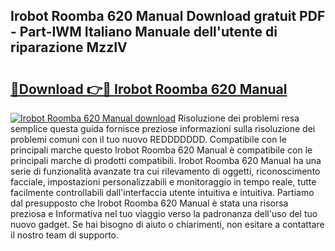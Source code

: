 ## Irobot Roomba 620 Manual Download gratuit PDF - Part-IWM Italiano Manuale dell'utente di riparazione MzzIV

# <h2><a href="http://dfgi6v.blite.top/?on=Irobot+Roomba+620+Manual">🔗Download 👉🔴 Irobot Roomba 620 Manual</a></h2>

[![Irobot Roomba 620 Manual download](https://i.imgur.com/lujVjoI.png)](http://dfgi6v.blite.top/?on=Irobot+Roomba+620+Manual)
Risoluzione dei problemi resa semplice questa guida fornisce preziose informazioni sulla risoluzione dei problemi comuni con il tuo nuovo REDDDDDDD. Compatibile con le principali marche questo Irobot Roomba 620 Manual è compatibile con le principali marche di prodotti compatibili. Irobot Roomba 620 Manual ha una serie di funzionalità avanzate tra cui rilevamento di oggetti, riconoscimento facciale, impostazioni personalizzabili e monitoraggio in tempo reale, tutte facilmente controllabili dall'interfaccia utente intuitiva e intuitiva. Partiamo dal presupposto che Irobot Roomba 620 Manual è stata una risorsa preziosa e Informativa nel tuo viaggio verso la padronanza dell'uso del tuo nuovo gadget. Se hai bisogno di aiuto o chiarimenti, non esitare a contattare il nostro team di supporto.
